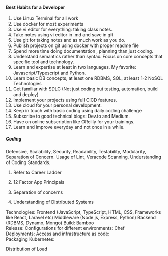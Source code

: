 #### Best Habits for a Developer

1. Use Linux Terminal for all work 
2. Use docker for most experiments 
3. Use vi editor for everything: taking class notes. 
4. Take notes using vi editor in .md and save in git 
5. Use git for taking notes and as much work as you do. 
6. Publish projects on git using docker with proper readme file
7. Spend more time doing documentation , planning than just coding. 
8. Understand semantics rather than syntax. Focus on core concepts that specific tool and technology.
9. Learn and expertise at least in two languages. My favorite: Javascript/Typescript and Python. 
10. Learn basic DB concepts, at least one RDBMS, SQL, at least 1-2 NoSQL Technologies
11. Get familiar with SDLC (Not just coding but testing, automation, build and deploy) 
12. Implement your projects using full CICD features.
13. Use cloud for your personal development.
14. Keep in touch with basic coding using daily coding challenge
15. Subscribe to good technical blogs: Dev.to and Medium.
16. Have on online subscription like OReilly for your trainings. 
17. Learn and improve everyday and not once in a while. 

##### Coding
Defensive, Scalability, Security, Readability, Testability, Modularity, Separation of Concern. 
Usage of Lint, Veracode Scanning. 
Understanding of Coding Standards. 

1. Refer to Career Ladder  

2. 12 Factor App Principals

3. Separation of concerns 

4. Understanding of Distributed Systems 

Technologies: 
Frontend (JavaScript, TypeScript, HTML, CSS, Frameworks like React, Laravel etc)
Middleware (Node.js, Express, Python)
Backend (RDBMS, Dynamo, Mongo)
Build: Bamboo  
Release: Configurations for different environments: Chef  
Deployments: Access and infrastructure as code:   
Packaging
Kubernetes: 

Distribution of Load 
